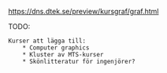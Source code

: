 https://dns.dtek.se/preview/kursgraf/graf.html

TODO: 

    Kurser att lägga till:
        * Computer graphics
        * Kluster av MTS-kurser
        * Skönlitteratur för ingenjörer?








